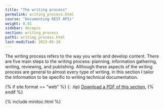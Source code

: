 ```yaml
---
title: "The writing process"
permalink: writing_process.html
course: "Documenting REST APIs"
weight: 8.91
sidebar: docapis
section: writing_process
path1: writing_process.html
last-modified: 2023-05-28
---
```


The writing process refers to the way you write and develop content. There are five main steps to the writing process: planning, information gathering, writing, reviewing, and publishing. Although these aspects of the writing process are general to almost every type of writing, in this section I tailor the information to be specific to writing technical documentation.

{% if site.format == "web" %}
{: .tip}
<a class="noCrossRef" href="https://s3.us-west-1.wasabisys.com/learnapidoc-outputs/docapis_nine.pdf"><i class="fa fa-file-pdf-o"></i> Download a PDF of this section.</a>
{% endif %}

{% include minitoc.html %}

